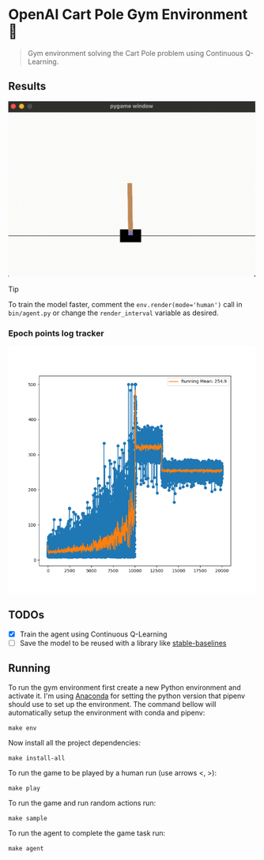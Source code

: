 # OpenAI Cart Pole Gym Environment 🤸

> Gym environment solving the Cart Pole problem using Continuous Q-Learning.

## Results

<img src="resources/result.gif" width="500px" alt="Result" />

> [!TIP]
> To train the model faster, comment the `env.render(mode='human')` call in `bin/agent.py` or change the `render_interval` variable as desired.

### Epoch points log tracker

<img src="storage/plots/epoch-points-log-tracker.png" width="500px" alt="Epoch points log tracker" />

## TODOs

- [x] Train the agent using Continuous Q-Learning
- [ ] Save the model to be reused with a library like [stable-baselines](https://stable-baselines3.readthedocs.io/en/master/)

## Running

To run the gym environment first create a new Python environment and activate it. I'm using [Anaconda](https://www.anaconda.com/) for setting the python version that pipenv should use to set up the environment. The command bellow will automatically setup the environment with conda and pipenv:

```shell
make env
```

Now install all the project dependencies:

```shell
make install-all
```

To run the game to be played by a human run (use arrows <, >):

```shell
make play
```

To run the game and run random actions run:

```shell
make sample
```

To run the agent to complete the game task run:

```shell
make agent
```
